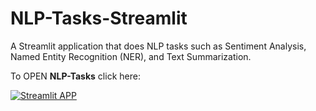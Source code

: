 # NLP-Tasks-Streamlit
A Streamlit application that does NLP tasks such as Sentiment Analysis, Named Entity Recognition (NER), and Text Summarization.

To OPEN **NLP-Tasks** click here: 

[![Streamlit APP](https://static.streamlit.io/badges/streamlit_badge_black_white.svg)](https://nlpops.herokuapp.com/)
